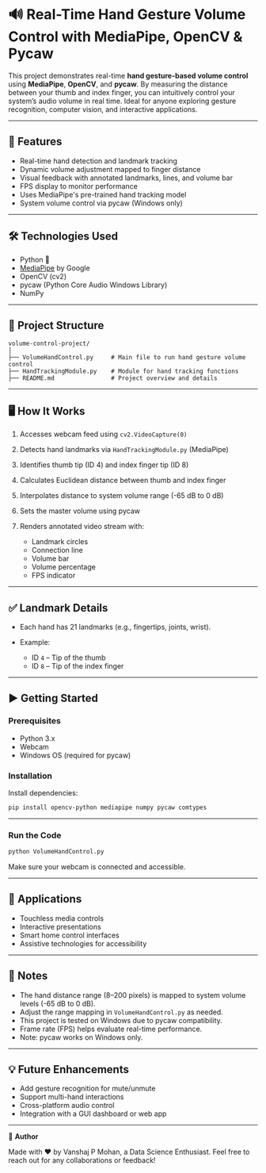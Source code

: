 # 🔊 Real-Time Hand Gesture Volume Control with MediaPipe, OpenCV & Pycaw

This project demonstrates real-time **hand gesture-based volume control** using **MediaPipe**, **OpenCV**, and **pycaw**. By measuring the distance between your thumb and index finger, you can intuitively control your system’s audio volume in real time. Ideal for anyone exploring gesture recognition, computer vision, and interactive applications.

---

## 🚀 Features

* Real-time hand detection and landmark tracking
* Dynamic volume adjustment mapped to finger distance
* Visual feedback with annotated landmarks, lines, and volume bar
* FPS display to monitor performance
* Uses MediaPipe's pre-trained hand tracking model
* System volume control via pycaw (Windows only)

---

## 🛠️ Technologies Used

* Python 🐍
* [MediaPipe](https://google.github.io/mediapipe/) by Google
* OpenCV (cv2)
* pycaw (Python Core Audio Windows Library)
* NumPy

---

## 📂 Project Structure

```plaintext
volume-control-project/
│
├── VolumeHandControl.py     # Main file to run hand gesture volume control
├── HandTrackingModule.py    # Module for hand tracking functions
├── README.md                # Project overview and details
````

---

## 🖥️ How It Works

1. Accesses webcam feed using `cv2.VideoCapture(0)`
2. Detects hand landmarks via `HandTrackingModule.py` (MediaPipe)
3. Identifies thumb tip (ID 4) and index finger tip (ID 8)
4. Calculates Euclidean distance between thumb and index finger
5. Interpolates distance to system volume range (-65 dB to 0 dB)
6. Sets the master volume using pycaw
7. Renders annotated video stream with:

   * Landmark circles
   * Connection line
   * Volume bar
   * Volume percentage
   * FPS indicator

---

## ✅ Landmark Details

* Each hand has 21 landmarks (e.g., fingertips, joints, wrist).
* Example:

  * ID `4` – Tip of the thumb
  * ID `8` – Tip of the index finger

---

## ▶️ Getting Started

### Prerequisites

* Python 3.x
* Webcam
* Windows OS (required for pycaw)

### Installation

Install dependencies:

```bash
pip install opencv-python mediapipe numpy pycaw comtypes
```

---

### Run the Code

```bash
python VolumeHandControl.py
```

Make sure your webcam is connected and accessible.

---

## 🙌 Applications

* Touchless media controls
* Interactive presentations
* Smart home control interfaces
* Assistive technologies for accessibility

---

## 📌 Notes

* The hand distance range (8–200 pixels) is mapped to system volume levels (-65 dB to 0 dB).
* Adjust the range mapping in `VolumeHandControl.py` as needed.
* This project is tested on Windows due to pycaw compatibility.
* Frame rate (FPS) helps evaluate real-time performance.
* Note: pycaw works on Windows only.

---

## 💡 Future Enhancements

* Add gesture recognition for mute/unmute
* Support multi-hand interactions
* Cross-platform audio control
* Integration with a GUI dashboard or web app

---

👤 **Author**

Made with ❤️ by Vanshaj P Mohan, a Data Science Enthusiast.
Feel free to reach out for any collaborations or feedback!
